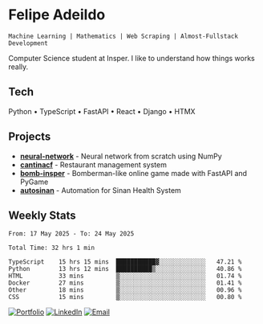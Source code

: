 # Felipe Adeildo

```
Machine Learning | Mathematics | Web Scraping | Almost-Fullstack Development
```

Computer Science student at Insper. I like to understand how things works really.

## Tech
Python • TypeScript • FastAPI • React • Django • HTMX

## Projects
- **[neural-network](https://github.com/felipeadeildo/neural-network)** - Neural network from scratch using NumPy
- **[cantinacf](https://github.com/felipeadeildo/cantinacf)** - Restaurant management system
- **[bomb-insper](https://github.com/insper-dev/bomb)** - Bomberman-like online game made with FastAPI and PyGame 
- **[autosinan](https://github.com/felipeadeildo/autosinan)** - Automation for Sinan Health System

## Weekly Stats
<!--START_SECTION:waka-->

```ansi
From: 17 May 2025 - To: 24 May 2025

Total Time: 32 hrs 1 min

TypeScript    15 hrs 15 mins  ███████████▓░░░░░░░░░░░░░   47.21 %
Python        13 hrs 12 mins  ██████████▒░░░░░░░░░░░░░░   40.86 %
HTML          33 mins         ▒░░░░░░░░░░░░░░░░░░░░░░░░   01.74 %
Docker        27 mins         ▒░░░░░░░░░░░░░░░░░░░░░░░░   01.41 %
Other         18 mins         ▒░░░░░░░░░░░░░░░░░░░░░░░░   00.96 %
CSS           15 mins         ▒░░░░░░░░░░░░░░░░░░░░░░░░   00.80 %
```

<!--END_SECTION:waka-->

[![Portfolio](https://img.shields.io/badge/felipeadeildo.com-FF6B6B?style=flat-square&logo=firefox&logoColor=white)](https://felipeadeildo.com)
[![LinkedIn](https://img.shields.io/badge/LinkedIn-0077B5?style=flat-square&logo=linkedin&logoColor=white)](https://linkedin.com/in/felipeadeildo)
[![Email](https://img.shields.io/badge/Email-D14836?style=flat-square&logo=gmail&logoColor=white)](mailto:contato@felipeadeildo.com)
